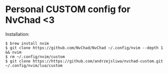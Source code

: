 # Personal CUSTOM config for NvChad <3

Installation:

    $ brew install nvim
    $ git clone https://github.com/NvChad/NvChad ~/.config/nvim --depth 1 && nvim
    $ rm ~/.config/nvim/custom
    $ git clone https://https://github.com/andrzejsliwa/nvchad-custom.git ~/.config/nvim/lua/custom


